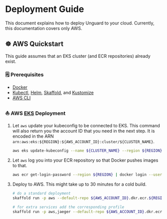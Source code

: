 # Deployment Guide

This document explains how to deploy Unguard to your cloud. Currently, this documentation covers only AWS.

## ☸️ AWS Quickstart

This guide assumes that an EKS cluster (and ECR repositories) already exist.  

### 🗒️ Prerequisites

* [Docker](https://www.docker.com/products/docker-desktop)
* [Kubectl](https://kubernetes.io/docs/tasks/tools/), [Helm](https://helm.sh/docs/intro/install/), [Skaffold](https://skaffold.dev/docs/install/), and [Kustomize](https://kubernetes-sigs.github.io/kustomize/installation/)
* [AWS CLI](https://aws.amazon.com/cli/)

### ⛵ AWS [EKS](https://aws.amazon.com/eks/) Deployment

1. Let `aws` update your kubeconfig to be connected to EKS.
   This command will also return you the account ID that you need in the next step.
   It is encoded in the ARN `arn:aws:eks:${REGION}:${AWS_ACCOUNT_ID}:cluster/${CLUSTER_NAME}`.

   ```sh
   aws eks update-kubeconfig --name ${CLUSTER_NAME} --region ${REGION}
   ```

2. Let `aws` log you into your ECR repository so that Docker pushes images to that.

   ```sh
   aws ecr get-login-password --region ${REGION} | docker login --username AWS --password-stdin ${AWS_ACCOUNT_ID}.dkr.ecr.${REGION}.amazonaws.com
   ```

3. Deploy to AWS. This might take up to 30 minutes for a cold build.

   ```sh
   # do a standard deployment
   skaffold run -p aws --default-repo ${AWS_ACCOUNT_ID}.dkr.ecr.${REGION}.amazonaws.com

   # for extra services add the corresponding profile
   skaffold run -p aws,jaeger --default-repo ${AWS_ACCOUNT_ID}.dkr.ecr.${REGION}.amazonaws.com
   ```
